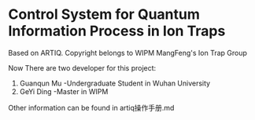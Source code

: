# Control System for Quantum Information Process in Ion Traps

Based on ARTIQ. Copyright belongs to WIPM MangFeng's Ion Trap Group

Now There are two developer for this project:

1. Guanqun Mu -Undergraduate Student in Wuhan University
2. GeYi Ding -Master in WIPM

Other information can be found in artiq操作手册.md
